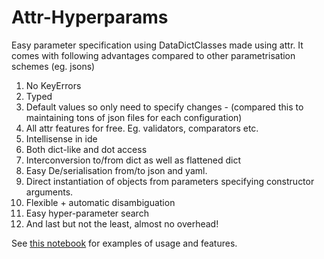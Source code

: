 # Attr-Hyperparams
Easy parameter specification using DataDictClasses made using attr. It comes with following advantages compared to other parametrisation schemes (eg. jsons)

1.  No KeyErrors
2.  Typed
3.  Default values so only need to specify changes - (compared this to maintaining tons of json files for each configuration)
4.  All attr features for free. Eg. validators, comparators etc.
5.  Intellisense in ide
6.  Both dict-like and dot access
7.  Interconversion to/from dict as well as flattened dict
8.  Easy De/serialisation from/to json and yaml.
9.  Direct instantiation of objects from parameters specifying constructor arguments.
10. Flexible + automatic disambiguation
11. Easy hyper-parameter search
12. And last but not the least, almost no overhead!

See [this notebook](https://github.com/Shivanshu-Gupta/attr-hyperparams/blob/main/sample_param_usage.ipynb) for examples of usage and features.
